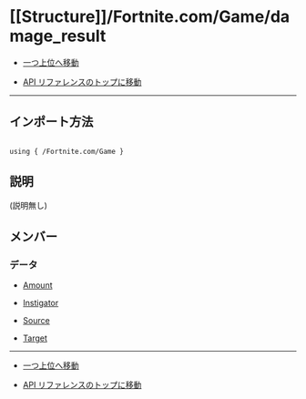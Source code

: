 # [[Structure]]/Fortnite.com/Game/damage_result

- [一つ上位へ移動](../main.md)

- [API リファレンスのトップに移動](/main.md)

---

## インポート方法

```verse

using { /Fortnite.com/Game }

```

## 説明

(説明無し)

## メンバー

### データ

- [Amount](./D_Amount/main.md)

- [Instigator](./D_Instigator/main.md)

- [Source](./D_Source/main.md)

- [Target](./D_Target/main.md)

---

- [一つ上位へ移動](../main.md)

- [API リファレンスのトップに移動](/main.md)
